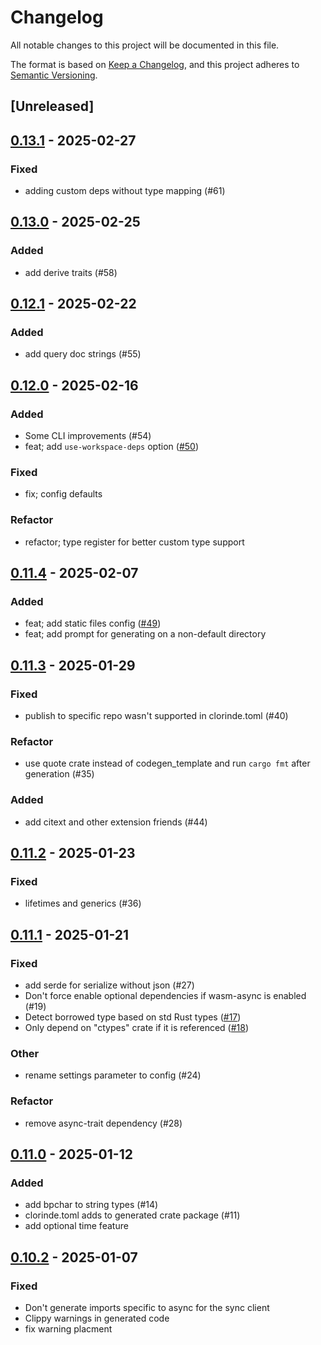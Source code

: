 # Changelog

All notable changes to this project will be documented in this file.

The format is based on [Keep a Changelog](https://keepachangelog.com/en/1.0.0/),
and this project adheres to [Semantic Versioning](https://semver.org/spec/v2.0.0.html).

## [Unreleased]

## [0.13.1](https://github.com/halcyonnouveau/clorinde/compare/clorinde-v0.13.0...clorinde-v0.13.1) - 2025-02-27

### Fixed

- adding custom deps without type mapping (#61)

## [0.13.0](https://github.com/halcyonnouveau/clorinde/compare/clorinde-v0.12.1...clorinde-v0.13.0) - 2025-02-25

### Added

- add derive traits (#58)

## [0.12.1](https://github.com/halcyonnouveau/clorinde/compare/clorinde-v0.12.0...clorinde-v0.12.1) - 2025-02-22

### Added

- add query doc strings (#55)

## [0.12.0](https://github.com/halcyonnouveau/clorinde/compare/clorinde-v0.11.4...clorinde-v0.12.0) - 2025-02-16

### Added

- Some CLI improvements (#54)
- feat; add `use-workspace-deps` option ([#50](https://github.com/halcyonnouveau/clorinde/pull/50))

### Fixed

- fix; config defaults

### Refactor

- refactor; type register for better custom type support

## [0.11.4](https://github.com/halcyonnouveau/clorinde/compare/clorinde-v0.11.3...clorinde-v0.11.4) - 2025-02-07

### Added

- feat; add static files config ([#49](https://github.com/halcyonnouveau/clorinde/pull/49))
- feat; add prompt for generating on a non-default directory

## [0.11.3](https://github.com/halcyonnouveau/clorinde/compare/clorinde-v0.11.2...clorinde-v0.11.3) - 2025-01-29

### Fixed

- publish to specific repo wasn't supported in clorinde.toml (#40)

### Refactor

- use quote crate instead of codegen_template and run `cargo fmt` after generation (#35)

### Added

- add citext and other extension friends (#44)

## [0.11.2](https://github.com/halcyonnouveau/clorinde/compare/clorinde-v0.11.1...clorinde-v0.11.2) - 2025-01-23

### Fixed

- lifetimes and generics (#36)

## [0.11.1](https://github.com/halcyonnouveau/clorinde/compare/clorinde-v0.11.0...clorinde-v0.11.1) - 2025-01-21

### Fixed

- add serde for serialize without json (#27)
- Don't force enable optional dependencies if wasm-async is enabled (#19)
- Detect borrowed type based on std Rust types ([#17](https://github.com/halcyonnouveau/clorinde/pull/17))
- Only depend on "ctypes" crate if it is referenced ([#18](https://github.com/halcyonnouveau/clorinde/pull/18))

### Other

- rename settings parameter to config (#24)

### Refactor

- remove async-trait dependency (#28)

## [0.11.0](https://github.com/halcyonnouveau/clorinde/compare/clorinde-v0.10.2...clorinde-v0.11.0) - 2025-01-12

### Added

- add bpchar to string types (#14)
- clorinde.toml adds to generated crate package (#11)
- add optional time feature

## [0.10.2](https://github.com/halcyonnouveau/clorinde/compare/clorinde-v0.10.1...clorinde-v0.10.2) - 2025-01-07

### Fixed

- Don't generate imports specific to async for the sync client
- Clippy warnings in generated code
- fix warning placment
